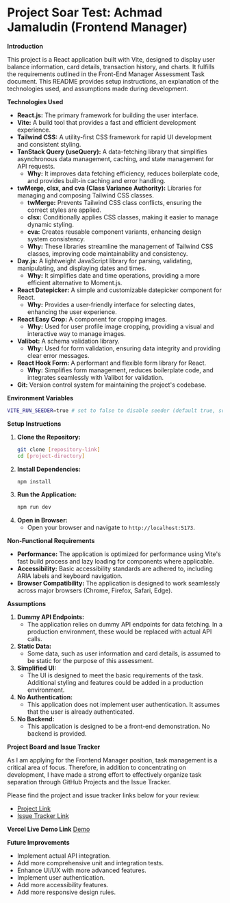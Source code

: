 # Project Soar Test: Achmad Jamaludin (Frontend Manager)

**Introduction**

This project is a React application built with Vite, designed to display user balance information, card details, transaction history, and charts. It fulfills the requirements outlined in the Front-End Manager Assessment Task document. This README provides setup instructions, an explanation of the technologies used, and assumptions made during development.


**Technologies Used**

* **React.js:** The primary framework for building the user interface.
* **Vite:** A build tool that provides a fast and efficient development experience.
* **Tailwind CSS:** A utility-first CSS framework for rapid UI development and consistent styling.
* **TanStack Query (useQuery):** A data-fetching library that simplifies asynchronous data management, caching, and state management for API requests.
    * **Why:** It improves data fetching efficiency, reduces boilerplate code, and provides built-in caching and error handling.
* **twMerge, clsx, and cva (Class Variance Authority):** Libraries for managing and composing Tailwind CSS classes.
    * **twMerge:** Prevents Tailwind CSS class conflicts, ensuring the correct styles are applied.
    * **clsx:** Conditionally applies CSS classes, making it easier to manage dynamic styling.
    * **cva:** Creates reusable component variants, enhancing design system consistency.
    * **Why:** These libraries streamline the management of Tailwind CSS classes, improving code maintainability and consistency.
* **Day.js:** A lightweight JavaScript library for parsing, validating, manipulating, and displaying dates and times.
    * **Why:** It simplifies date and time operations, providing a more efficient alternative to Moment.js.
* **React Datepicker:** A simple and customizable datepicker component for React.
    * **Why:** Provides a user-friendly interface for selecting dates, enhancing the user experience.
* **React Easy Crop:** A component for cropping images.
    * **Why:** Used for user profile image cropping, providing a visual and interactive way to manage images.
* **Valibot:** A schema validation library.
    * **Why:** Used for form validation, ensuring data integrity and providing clear error messages.
* **React Hook Form:** A performant and flexible form library for React.
    * **Why:** Simplifies form management, reduces boilerplate code, and integrates seamlessly with Valibot for validation.
* **Git:** Version control system for maintaining the project's codebase.

**Environment Variables**
```bash
VITE_RUN_SEEDER=true # set to false to disable seeder (default true, so application would reset indexdb every reload apps)
```

**Setup Instructions**

1.  **Clone the Repository:**
    ```bash
    git clone [repository-link]
    cd [project-directory]
    ```
2.  **Install Dependencies:**
    ```bash
    npm install
    ```
3.  **Run the Application:**
    ```bash
    npm run dev
    ```
4.  **Open in Browser:**
    * Open your browser and navigate to `http://localhost:5173`.


**Non-Functional Requirements**

* **Performance:** The application is optimized for performance using Vite's fast build process and lazy loading for components where applicable.
* **Accessibility:** Basic accessibility standards are adhered to, including ARIA labels and keyboard navigation.
* **Browser Compatibility:** The application is designed to work seamlessly across major browsers (Chrome, Firefox, Safari, Edge).


**Assumptions**

1.  **Dummy API Endpoints:**
    * The application relies on dummy API endpoints for data fetching. In a production environment, these would be replaced with actual API calls.
2.  **Static Data:**
    * Some data, such as user information and card details, is assumed to be static for the purpose of this assessment.
3.  **Simplified UI:**
    * The UI is designed to meet the basic requirements of the task. Additional styling and features could be added in a production environment.
4.  **No Authentication:**
    * This application does not implement user authentication. It assumes that the user is already authenticated.
5.  **No Backend:**
    * This application is designed to be a front-end demonstration. No backend is provided.


**Project Board and Issue Tracker**

As I am applying for the Frontend Manager position, task management is a critical area of focus. Therefore, in addition to concentrating on development, I have made a strong effort to effectively organize task separation through GitHub Projects and the Issue Tracker.

Please find the project and issue tracker links below for your review.
* [Project Link](https://github.com/jamaludin/soar-test/projects/1)
* [Issue Tracker Link](https://github.com/amalari/soar-test/issues)


**Vercel Live Demo Link** [Demo](https://achmad-soar-test.vercel.app/dashboard)


**Future Improvements**

* Implement actual API integration.
* Add more comprehensive unit and integration tests.
* Enhance UI/UX with more advanced features.
* Implement user authentication.
* Add more accessibility features.
* Add more responsive design rules.